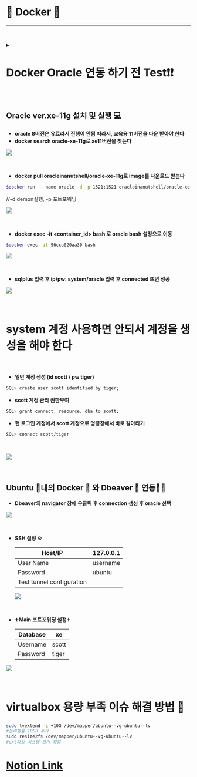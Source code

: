 # 🐳 Docker 🐳 
-------------------
&nbsp;
&nbsp;
<details>
  <summary>  <h2 style="font-size: 30px;"> Docker Oracle 연동 하기 전 Test❗❗ </h2> </summary>
&nbsp;
1. **Docker 설치 후 로그인(docker hub의 id/pw)**
   
        1-1. 사용자를 Docker 그룹에 포함(sudo 생략 가능)
    
        1-2. sudo apt install -y(모든질문 yes) docker.io
    
2. **Docker 설치 확인**
    ```bash
    docker --version
    ```
    
3. **Docker image 확인**
    ```bash
    docker images
    ```
    
4. **Docker container 확인**
    ```bash
    docker ps -a
    ```
    
5. **Docker hub에서 nginx 존재 여부 확인**
    
    
6. **nginx 명령어로 이미지 다운로드**
    ```bash
    docker pull <image_name>
    ```
    
7. **다운로드 이미지 검색**
    ```bash
    docker images
    ```
    
8. **이미지로 사용 가능한 서버 구축(컨테이너 생성)**
    ```bash

    docker run --name <name> -d -p <port_forwarding> <image_name>
    ```
    
9. **tomcat run 명령어로 다운로드 및 설치, 실행**
    
    ```bash
    $docker run --name <name> -d -p <port_forwarding> <image_name>
    ```
    
10. **Docker 실행 중인 컨테이너 확인**
    ```bash
    $docker ps
    ```
    
11. **컨테이너 리스트 확인**
    ```bash
    $docker ps -a
    ```
    
12. **이미지 확인**
    
    
13. **curl 명령어로 tomcat 서버에 접속**
    ```bash
    $curl http://127.0.0.1:8081
    ```
    
14. **tomcat과 nginx 컨테이너 자체의 os 접속 및 종류 확인**
```bash
$docker exec -it <container_id> bash
```

</details>
&nbsp;
&nbsp;

## Oracle ver.xe-11g 설치 및 실행 💻

- **oracle 8버전은 유료라서 진행이 안됨 따라서, 교육용 11버전을 다운 받아야 한다**
- **docker search oracle-xe-11g로 xe11버전을 찾는다**

<p align="left"><img src="https://github.com/user-attachments/assets/83d8b8b7-86fb-4ad1-9a30-6190d469c1ce"></p><br>

- **docker pull oracleinanutshell/oracle-xe-11g로 image를 다운로드 받는다**<br>

```bash
$docker run -- name oracle -d -p 1521:1521 oracleinanutshell/oracle-xe-11g
```
//-d demon실행, -p 포트포워딩
<p align="left"><img src="https://github.com/user-attachments/assets/30309ecc-bd4a-4d1d-a151-440e4fc4af88"></p><br>

- **docker exec -it <container_id> bash 로 oracle bash 설정으로 이동**<br>
```bash
$docker exec -it 96cca020aa30 bash
```
<p align="left"><img src="https://github.com/user-attachments/assets/d5c032a9-47f8-4993-9f23-69a844d8784e"></p><br>
    
- **sqlplus 입력 후 ip/pw: system/oracle 입력 후 connected 뜨면 성공**<br>
<p align="left"><img src="https://github.com/user-attachments/assets/9230c3f1-334d-4873-85d1-c46e3bd0883b"></p><br>

 __<h2 style="font-size: 30px;">system 계정 사용하면 안되서 계정을 생성을 해야 한다</h2><br>__

 + __일반 계정 생성 (id scott / pw tiger)__<br>
```bash
SQL> create user scott identified by tiger;
```

 + __scott 계정 관리 권한부여__<br>
```bash
SQL> grant connect, resource, dba to scott;
```

 + __현 로그인 계정에서 scott 계정으로 명령창에서 바로 갈아타기__<br>
```bash
SQL> connect scott/tiger
```
<br>
<p align="left"><img src="https://github.com/user-attachments/assets/ea1181be-9948-424e-952e-0b8370054503"></p><br>


## Ubuntu 🐧내의 Docker 🐋 와 Dbeaver 🦦 연동🔗🔗<br>

- **Dbeaver의 navigator 창에 우클릭 후 connection 생성 후 oracle 선택**<br>

<p align="left"><img src="https://github.com/user-attachments/assets/f6b6d8d7-8966-4f76-b589-a90ee9e490bb"></p><br>
    

- **SSH 설정** ⚙️
    
    
    | Host/IP | 127.0.0.1 |
    | --- | --- |
    | User Name | username |
    | Password | ubuntu |
    | Test tunnel configuration |  |
    
    <p align="left"><img src="https://github.com/user-attachments/assets/651927c1-13ff-4374-951b-2c76419f7f5b"></p><br>
    

- ➕**Main 포트포워딩 설정**➕
    
    
    | Database | xe |
    | --- | --- |
    | Username | scott |
    | Password | tiger |

<p align="left"><img src="https://github.com/user-attachments/assets/90d27e26-973f-4e55-8581-353524f16e23"></p><br>


__<h2 style="font-size: 30px;">virtualbox 용량 부족 이슈 해결 방법 📒</h2>__
  ```bash
  sudo lvextend -L +10G /dev/mapper/ubuntu--vg-ubuntu--lv
  #논리볼륨 10GB 추가
  sudo resize2fs /dev/mapper/ubuntu--vg-ubuntu--lv
  #ext파일 시스템 크기 확장
  ```


  # [Notion Link](https://immediate-scarer-1a0.notion.site/Docker-67b5f3946c0349fbbc56f177c804f8c9)

